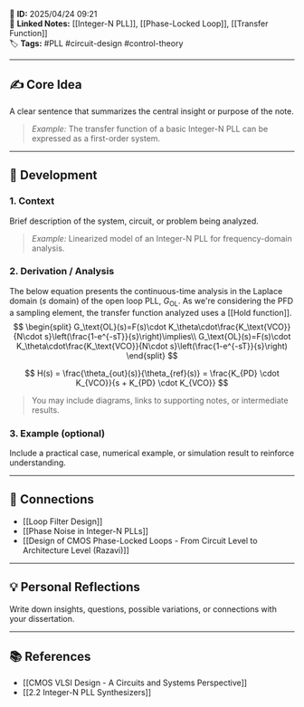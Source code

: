 📌 **ID:** 2025/04/24 09:21  
🔗 **Linked Notes:** [[Integer-N PLL]], [[Phase-Locked Loop]], [[Transfer Function]]  
🏷️ **Tags:** #PLL #circuit-design #control-theory

---

## ✍️ Core Idea  
A clear sentence that summarizes the central insight or purpose of the note.  
> *Example:* The transfer function of a basic Integer-N PLL can be expressed as a first-order system.

---

## 🧩 Development

### 1. Context  
Brief description of the system, circuit, or problem being analyzed.  
> *Example:* Linearized model of an Integer-N PLL for frequency-domain analysis.

### 2. Derivation / Analysis  
The below equation presents the continuous-time analysis in the Laplace domain ($s$ domain) of the open loop PLL, $G_\text{OL}$. As we're considering the PFD a sampling element, the transfer function analyzed uses a [[Hold function]].
$$
\begin{split}
G_\text{OL}(s)=F(s)\cdot K_\theta\cdot\frac{K_\text{VCO}}{N\cdot s}\left(\frac{1-e^{-sT}}{s}\right)\implies\\
G_\text{OL}(s)=F(s)\cdot K_\theta\cdot\frac{K_\text{VCO}}{N\cdot s}\left(\frac{1-e^{-sT}}{s}\right)
\end{split}
$$

$$
H(s) = \frac{\theta_{out}(s)}{\theta_{ref}(s)} = \frac{K_{PD} \cdot K_{VCO}}{s + K_{PD} \cdot K_{VCO}}
$$

> You may include diagrams, links to supporting notes, or intermediate results.

### 3. Example (optional)  
Include a practical case, numerical example, or simulation result to reinforce understanding.

---

## 🔁 Connections  
- [[Loop Filter Design]]  
- [[Phase Noise in Integer-N PLLs]]  
- [[Design of CMOS Phase-Locked Loops - From Circuit Level to Architecture Level (Razavi)]]

---

## 💡 Personal Reflections  
Write down insights, questions, possible variations, or connections with your dissertation.

---

## 📚 References  
- [[CMOS VLSI Design - A Circuits and Systems Perspective]]
- [[2.2 Integer-N PLL Synthesizers]] 
